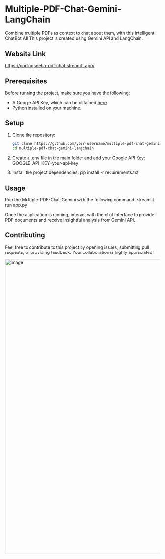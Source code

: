 # Multiple-PDF-Chat-Gemini-LangChain
Combine multiple PDFs as context to chat about them, with this intelligent ChatBot AI!
This project is created using Gemini API and LangChain.

## Website Link
https://codingsneha-pdf-chat.streamlit.app/

## Prerequisites
Before running the project, make sure you have the following:
- A Google API Key, which can be obtained [here](https://makersuite.google.com/u/1/app/apikey).
- Python installed on your machine.

## Setup
1. Clone the repository:
   ```bash
   git clone https://github.com/your-username/multiple-pdf-chat-gemini-langchain.git
   cd multiple-pdf-chat-gemini-langchain
   
2. Create a .env file in the main folder and add your Google API Key:
   GOOGLE_API_KEY=your-api-key

3. Install the project dependencies:
   pip install -r requirements.txt

## Usage
Run the Multiple-PDF-Chat-Gemini with the following command:
streamlit run app.py

Once the application is running, interact with the chat interface to provide PDF documents and receive insightful analysis from Gemini API.

## Contributing
Feel free to contribute to this project by opening issues, submitting pull requests, or providing feedback. Your collaboration is highly appreciated!

<img width="960" alt="image" src="https://github.com/codingsneha/Conversational-ChatBot-Gemini/assets/79274516/fcf4b517-930d-4003-b253-1279bae1e74a">
